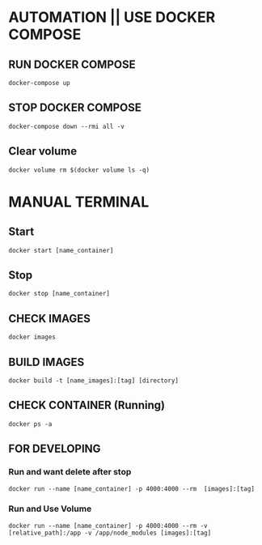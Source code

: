 # AUTOMATION || USE DOCKER COMPOSE
## RUN DOCKER COMPOSE
```
docker-compose up
```

## STOP DOCKER COMPOSE
```
docker-compose down --rmi all -v
```

## Clear volume
```
docker volume rm $(docker volume ls -q)
```

# MANUAL TERMINAL
## Start
```
docker start [name_container]
```

## Stop
```
docker stop [name_container]
```

## CHECK IMAGES
```
docker images
```

## BUILD IMAGES
```
docker build -t [name_images]:[tag] [directory]
```

## CHECK CONTAINER (Running)
```
docker ps -a
```

## FOR DEVELOPING

### Run and want delete after stop
```
docker run --name [name_container] -p 4000:4000 --rm  [images]:[tag]
```

### Run and Use Volume
```
docker run --name [name_container] -p 4000:4000 --rm -v [relative_path]:/app -v /app/node_modules [images]:[tag]
```